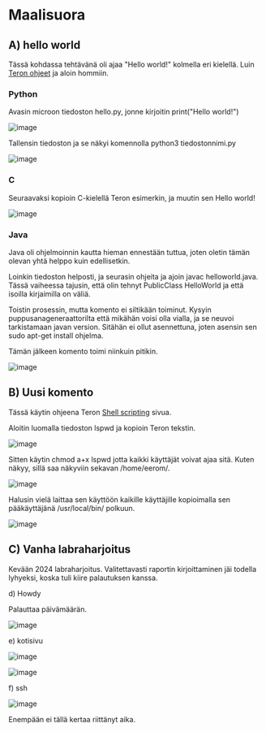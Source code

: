 # Maalisuora

## A) hello world

Tässä kohdassa tehtävänä oli ajaa "Hello world!" kolmella eri kielellä. Luin [Teron ohjeet](https://terokarvinen.com/2018/hello-python3-bash-c-c-go-lua-ruby-java-programming-languages-on-ubuntu-18-04/) ja aloin hommiin.

### Python

Avasin microon tiedoston hello.py, jonne kirjoitin print("Hello world!")

![image](https://github.com/user-attachments/assets/267649e9-9033-4787-bb9a-877cff8ad306)

Tallensin tiedoston ja se näkyi komennolla python3 tiedostonnimi.py

![image](https://github.com/user-attachments/assets/c06c0619-ac06-4da1-b7e3-06882829fa4a)

### C

Seuraavaksi kopioin C-kielellä Teron esimerkin, ja muutin sen Hello world!

![image](https://github.com/user-attachments/assets/d75d9abc-c476-473e-96ad-56cd88c03b18)

### Java

Java oli ohjelmoinnin kautta hieman ennestään tuttua, joten oletin tämän olevan yhtä helppo kuin edellisetkin.

Loinkin tiedoston helposti, ja seurasin ohjeita ja ajoin javac helloworld.java. Tässä vaiheessa tajusin, että olin tehnyt PublicClass HelloWorld ja että isoilla kirjaimilla on väliä.

Toistin prosessin, mutta komento ei siltikään toiminut. Kysyin puppusanageneraattorilta että mikähän voisi olla vialla, ja se neuvoi tarkistamaan javan version. Sitähän ei ollut asennettuna, joten asensin sen sudo apt-get install ohjelma.

Tämän jälkeen komento toimi niinkuin pitikin.

![image](https://github.com/user-attachments/assets/c88eb0ff-c589-4256-a5f7-ba22f000322b)

## B) Uusi komento

Tässä käytin ohjeena Teron [Shell scripting](https://terokarvinen.com/2007/12/04/shell-scripting-4/) sivua. 

Aloitin luomalla tiedoston lspwd ja kopioin Teron tekstin.

![image](https://github.com/user-attachments/assets/d8904a65-5eeb-4208-a1c3-8d8c09a7fba3)

Sitten käytin chmod a+x lspwd jotta kaikki käyttäjät voivat ajaa sitä. Kuten näkyy, sillä saa näkyviin sekavan /home/eerom/.

![image](https://github.com/user-attachments/assets/2184af0e-cd21-4495-b3d9-a0d24a655f37)

Halusin vielä laittaa sen käyttöön kaikille käyttäjille kopioimalla sen pääkäyttäjänä /usr/local/bin/ polkuun.

![image](https://github.com/user-attachments/assets/807a60cf-2ce5-4223-a433-9bdba86d07f9)

## C) Vanha labraharjoitus

Kevään 2024 labraharjoitus. Valitettavasti raportin kirjoittaminen jäi todella lyhyeksi, koska tuli kiire palautuksen kanssa.

d) Howdy

Palauttaa päivämäärän.

![image](https://github.com/user-attachments/assets/87a24f72-463b-47f5-8172-d6dad11baa24)

e) kotisivu

![image](https://github.com/user-attachments/assets/959f7756-b190-4127-a5bb-7852b1be5bef)

![image](https://github.com/user-attachments/assets/2f955091-4948-4591-ab2f-43d55b2f7c10)

f) ssh

![image](https://github.com/user-attachments/assets/b6a7d62b-a940-4e27-8951-7a7ee016d049)

Enempään ei tällä kertaa riittänyt aika. 











